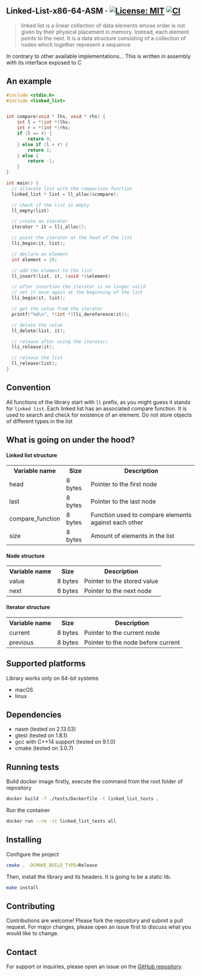 ## Linked-List-x86-64-ASM &middot; [![License: MIT](https://img.shields.io/badge/License-MIT-yellow.svg)](https://opensource.org/licenses/MIT) [![CI](https://github.com/mateuszstompor/Linked-List-x86-64-ASM/actions/workflows/ci.yml/badge.svg?branch=master)](https://github.com/mateuszstompor/Linked-List-x86-64-ASM/actions/workflows/ci.yml)

> linked list is a linear collection of data elements whose order is not given by their physical placement in memory. 
> Instead, each element points to the next. 
> It is a data structure consisting of a collection of nodes which together represent a sequence

In contrary to other available implementations... This is written in assembly with its interface exposed to C

## An example
```C
#include <stdio.h>
#include <linked_list>


int compare(void * lhs, void * rhs) {
    int l = *(int *)lhs;
    int r = *(int *)rhs;
    if (l == r) {
        return 0;
    } else if (l > r) {
        return 1;
    } else {
        return -1;
    }
}

int main() {
  // allocate list with the comparison function
  linked_list * list = ll_alloc(&compare);

  // check if the list is empty
  ll_empty(list)

  // create an iterator
  iterator * it = lli_alloc();

  // point the iterator at the head of the list
  lli_begin(it, list);

  // declare an element
  int element = 10;

  // add the element to the list
  ll_insert(list, it, (void *)&element)

  // after insertion the iterator is no longer valid
  // set it once again at the beginning of the list
  lli_begin(it, list);

  // get the value from the iterator
  printf("%d\n", *(int *)lli_dereference(it));

  // delete the value
  ll_delete(list, it);

  // release after using the iterator;
  lli_release(it);

  // release the list
  ll_release(list);
}
```
## Convention
All functions of the library start with `ll` prefix, as you might guess it stands for `linked list`.
Each linked list has an associated compare function.
It is used to search and check for existence of an element.
Do not store objects of different types in the list

## What is going on under the hood?
<h4>Linked list structure</h4>

<table>
    <tr>
        <th>Variable name</th>
        <th>Size</th>
        <th>Description</th>
    </tr>
    <tr>
        <td>head</td>
        <td>8 bytes</td>
        <td>Pointer to the first node</td>
    </tr>
    <tr>
        <td>last</td>
        <td>8 bytes</td>
        <td>Pointer to the last node</td>
    </tr>
    <tr>
        <td>compare_function</td>
        <td>8 bytes</td>
        <td>Function used to compare elements against each other</td>
    </tr>
    <tr>
        <td>size</td>
        <td>8 bytes</td>
        <td>Amount of elements in the list</td>
    </tr>
</table>

<h4>Node structure</h4>

<table>
    <tr>
        <th>Variable name</th>
        <th>Size</th>
        <th>Description</th>
    </tr>
    <tr>
        <td>value</td>
        <td>8 bytes</td>
        <td>Pointer to the stored value</td>
    </tr>
    <tr>
        <td>next</td>
        <td>8 bytes</td>
        <td>Pointer to the next node</td>
    </tr>
</table>

<h4>Iterator structure</h4>

<table>
    <tr>
        <th>Variable name</th>
        <th>Size</th>
        <th>Description</th>
    </tr>
    <tr>
        <td>current</td>
        <td>8 bytes</td>
        <td>Pointer to the current node</td>
    </tr>
    <tr>
        <td>previous</td>
        <td>8 bytes</td>
        <td>Pointer to the node before current</td>
    </tr>
</table>

## Supported platforms
Library works only on 64-bit systems
<ul>
    <li>macOS</li>
    <li>linux</li>
</ul>

## Dependencies
<ul>
    <li>nasm (tested on 2.13.03)</li>
    <li>gtest (tested on 1.8.1)</li>
    <li>gcc with C++14 support (tested on 9.1.0)</li>
    <li>cmake (tested on 3.0.7)</li>
</ul>

## Running tests
Build docker image firstly, execute the command from the root folder of repository
```bash
docker build -f ./tests/Dockerfile -t linked_list_tests .
```

Run the container
```bash
docker run --rm -it linked_list_tests all
```

## Installing
Configure the project
```bash
cmake . -DCMAKE_BUILD_TYPE=Release
```

Then, install the library and its headers. It is going to be a static lib.

```bash
make install
```

## Contributing
Contributions are welcome! Please fork the repository and submit a pull request. For major changes, please open an issue first to discuss what you would like to change.

## Contact
For support or inquiries, please open an issue on the [GitHub repository](https://github.com/mateuszstompor/Linked-List-x86-64-ASM/issues).